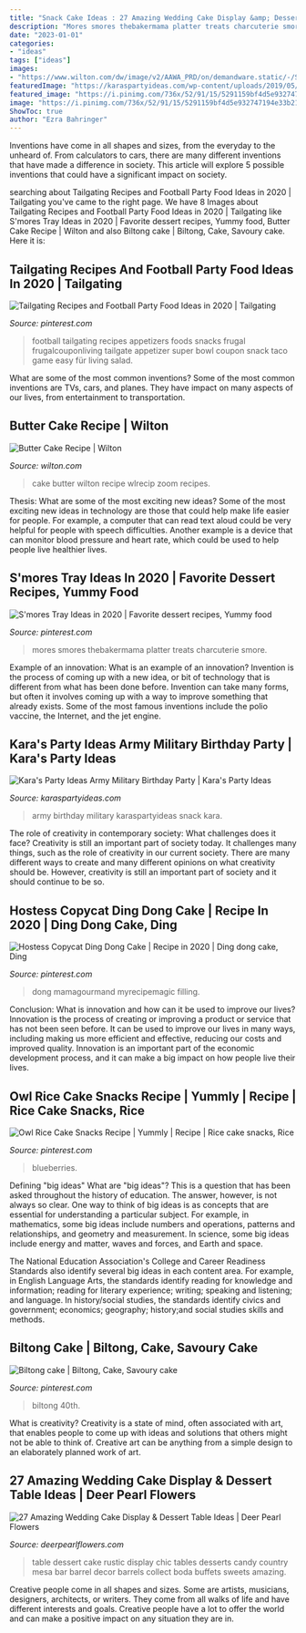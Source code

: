 ```yaml
---
title: "Snack Cake Ideas : 27 Amazing Wedding Cake Display &amp; Dessert Table Ideas"
description: "Mores smores thebakermama platter treats charcuterie smore"
date: "2023-01-01"
categories:
- "ideas"
tags: ["ideas"]
images:
- "https://www.wilton.com/dw/image/v2/AAWA_PRD/on/demandware.static/-/Sites-wilton-project-master/default/dw23456638/images/project/WLRECIP-17/BuCaStOu33819.jpg?sw=1440&amp;sh=750&amp;sm=fit"
featuredImage: "https://karaspartyideas.com/wp-content/uploads/2019/05/Army-Military-Birthday-Party-via-Karas-Party-Ideas-KarasPartyIdeas.com18.jpg"
featured_image: "https://i.pinimg.com/736x/52/91/15/5291159bf4d5e932747194e33b21d7ab.jpg"
image: "https://i.pinimg.com/736x/52/91/15/5291159bf4d5e932747194e33b21d7ab.jpg"
ShowToc: true
author: "Ezra Bahringer"
---
```



Inventions have come in all shapes and sizes, from the everyday to the unheard of. From calculators to cars, there are many different inventions that have made a difference in society. This article will explore 5 possible inventions that could have a significant impact on society.

	

		
searching about Tailgating Recipes and Football Party Food Ideas in 2020 | Tailgating you've came to the right page. We have 8 Images about Tailgating Recipes and Football Party Food Ideas in 2020 | Tailgating like S&#039;mores Tray Ideas in 2020 | Favorite dessert recipes, Yummy food, Butter Cake Recipe | Wilton and also Biltong cake | Biltong, Cake, Savoury cake. Here it is:
		
    
## Tailgating Recipes And Football Party Food Ideas In 2020 | Tailgating

<img loading=lazy src="https://i.pinimg.com/736x/72/47/df/7247dff5c8e5824e6b92ffd7625fe177.jpg" onerror="this.onerror=null;this.src='https://tse4.mm.bing.net/th?id=OIP.jUl1Qzu17ChxV3c7j-o1TgHaOf&amp;pid=15.1';" alt="Tailgating Recipes and Football Party Food Ideas in 2020 | Tailgating">

_Source: pinterest.com_

>football tailgating recipes appetizers foods snacks frugal frugalcouponliving tailgate appetizer super bowl coupon snack taco game easy für living salad. 

	

What are some of the most common inventions?
Some of the most common inventions are TVs, cars, and planes. They have impact on many aspects of our lives, from entertainment to transportation.

    
## Butter Cake Recipe | Wilton

<img loading=lazy src="https://www.wilton.com/dw/image/v2/AAWA_PRD/on/demandware.static/-/Sites-wilton-project-master/default/dw23456638/images/project/WLRECIP-17/BuCaStOu33819.jpg?sw=1440&amp;sh=750&amp;sm=fit" onerror="this.onerror=null;this.src='https://tse4.mm.bing.net/th?id=OIP.rtpq0w0GocBMwnARQoqWpQHaHa&amp;pid=15.1';" alt="Butter Cake Recipe | Wilton">

_Source: wilton.com_

>cake butter wilton recipe wlrecip zoom recipes. 

	

Thesis: What are some of the most exciting new ideas?
Some of the most exciting new ideas in technology are those that could help make life easier for people. For example, a computer that can read text aloud could be very helpful for people with speech difficulties. Another example is a device that can monitor blood pressure and heart rate, which could be used to help people live healthier lives.

    
## S&#039;mores Tray Ideas In 2020 | Favorite Dessert Recipes, Yummy Food

<img loading=lazy src="https://i.pinimg.com/736x/a1/08/7e/a1087e30a46eeca74514b7ab85b2de3f.jpg" onerror="this.onerror=null;this.src='https://tse2.mm.bing.net/th?id=OIP.CJz-izNa_b-S6wrYVRe8_wHaLH&amp;pid=15.1';" alt="S&#039;mores Tray Ideas in 2020 | Favorite dessert recipes, Yummy food">

_Source: pinterest.com_

>mores smores thebakermama platter treats charcuterie smore. 

	

Example of an innovation: What is an example of an innovation?
Invention is the process of coming up with a new idea, or bit of technology that is different from what has been done before. Invention can take many forms, but often it involves coming up with a way to improve something that already exists. Some of the most famous inventions include the polio vaccine, the Internet, and the jet engine.

    
## Kara&#039;s Party Ideas Army Military Birthday Party | Kara&#039;s Party Ideas

<img loading=lazy src="https://karaspartyideas.com/wp-content/uploads/2019/05/Army-Military-Birthday-Party-via-Karas-Party-Ideas-KarasPartyIdeas.com18.jpg" onerror="this.onerror=null;this.src='https://tse1.mm.bing.net/th?id=OIP.h3V0dCCcyMxmbkXOg0c0qQHaLH&amp;pid=15.1';" alt="Kara&#039;s Party Ideas Army Military Birthday Party | Kara&#039;s Party Ideas">

_Source: karaspartyideas.com_

>army birthday military karaspartyideas snack kara. 

	

The role of creativity in contemporary society: What challenges does it face?
Creativity is still an important part of society today. It challenges many things, such as the role of creativity in our current society. There are many different ways to create and many different opinions on what creativity should be. However, creativity is still an important part of society and it should continue to be so.

    
## Hostess Copycat Ding Dong Cake | Recipe In 2020 | Ding Dong Cake, Ding

<img loading=lazy src="https://i.pinimg.com/originals/22/c3/8a/22c38a6f9dfa0ba701d92436c3b02a5a.jpg" onerror="this.onerror=null;this.src='https://tse2.mm.bing.net/th?id=OIP.KF7eJsFkQWK7m_wcDwk5dAHaLH&amp;pid=15.1';" alt="Hostess Copycat Ding Dong Cake | Recipe in 2020 | Ding dong cake, Ding">

_Source: pinterest.com_

>dong mamagourmand myrecipemagic filling. 

	

Conclusion: What is innovation and how can it be used to improve our lives?
Innovation is the process of creating or improving a product or service that has not been seen before. It can be used to improve our lives in many ways, including making us more efficient and effective, reducing our costs and improved quality. Innovation is an important part of the economic development process, and it can make a big impact on how people live their lives.

    
## Owl Rice Cake Snacks Recipe | Yummly | Recipe | Rice Cake Snacks, Rice

<img loading=lazy src="https://i.pinimg.com/736x/9a/57/12/9a57125aa2e2b5468414cf6b9137f7c8.jpg" onerror="this.onerror=null;this.src='https://tse4.mm.bing.net/th?id=OIP.DFyHl6goM3BMNa7ZfsnBigHaD4&amp;pid=15.1';" alt="Owl Rice Cake Snacks Recipe | Yummly | Recipe | Rice cake snacks, Rice">

_Source: pinterest.com_

>blueberries. 

	

Defining "big ideas"
What are "big ideas"? This is a question that has been asked throughout the history of education. The answer, however, is not always so clear.
One way to think of big ideas is as concepts that are essential for understanding a particular subject. For example, in mathematics, some big ideas include numbers and operations, patterns and relationships, and geometry and measurement. In science, some big ideas include energy and matter, waves and forces, and Earth and space.

The National Education Association's College and Career Readiness Standards also identify several big ideas in each content area. For example, in English Language Arts, the standards identify reading for knowledge and information; reading for literary experience; writing; speaking and listening; and language. In history/social studies, the standards identify civics and government; economics; geography; history;and social studies skills and methods.

    
## Biltong Cake | Biltong, Cake, Savoury Cake

<img loading=lazy src="https://i.pinimg.com/736x/52/91/15/5291159bf4d5e932747194e33b21d7ab.jpg" onerror="this.onerror=null;this.src='https://tse1.mm.bing.net/th?id=OIP.sn5htc3h-Xo3MRa6kwG9WgHaJ4&amp;pid=15.1';" alt="Biltong cake | Biltong, Cake, Savoury cake">

_Source: pinterest.com_

>biltong 40th. 

	

What is creativity?
Creativity is a state of mind, often associated with art, that enables people to come up with ideas and solutions that others might not be able to think of. Creative art can be anything from a simple design to an elaborately planned work of art.

    
## 27 Amazing Wedding Cake Display &amp; Dessert Table Ideas | Deer Pearl Flowers

<img loading=lazy src="http://www.deerpearlflowers.com/wp-content/uploads/2015/09/Chic-Rustic-Wedding-Dessert-Table-Ideas.jpg" onerror="this.onerror=null;this.src='https://tse3.mm.bing.net/th?id=OIP.1VY7eG9JeHivK7z5VZ-C3gHaLH&amp;pid=15.1';" alt="27 Amazing Wedding Cake Display &amp; Dessert Table Ideas | Deer Pearl Flowers">

_Source: deerpearlflowers.com_

>table dessert cake rustic display chic tables desserts candy country mesa bar barrel decor barrels collect boda buffets sweets amazing. 

	

Creative people come in all shapes and sizes. Some are artists, musicians, designers, architects, or writers. They come from all walks of life and have different interests and goals. Creative people have a lot to offer the world and can make a positive impact on any situation they are in.

